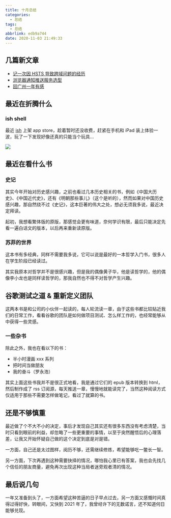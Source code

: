 ```yaml
---
title: 十月总结
categories:
  - 总结
tags:
  - 总结
abbrlink: edb9a744
date: 2020-11-03 21:49:33
---
```


## 几篇新文章

- [记一次因 HSTS 导致跨域问题的经历](https://4ark.me/posts/记一次因-HSTS-导致跨域问题的经历/)
- [浏览器通知推送服务选型](https://zhuanlan.zhihu.com/p/269036804)
- [回广州一年有感](https://4ark.me/posts/回广州一年有感/)

## 最近在折腾什么

### ish shell

最近 [ish](https://github.com/ish-app/ish) 上架 app store，趁着暂时还没收费，赶紧在手机和 iPad 装上体验一波，玩了一下发现好像还真的只能当个玩具...

![](https://gd4ark-1258805822.cos.ap-guangzhou.myqcloud.com/images/20201103220016.jpg)

## 最近在看什么书

### 史记

其实今年开始对历史感兴趣，之前也看过几本历史相关的书，例如《中国大历史》、《中国近代史》，还有《明朝那些事儿》（这个是听的），然而如果对中国历史感兴趣，那自然绕不过《史记》，这本巨著的伟大之处，想必无须我多说，最近决定拜读。

起初，我想看繁体版的原版，那感觉会更有味道，奈何学识有限，最后只能决定先看一遍白话文的版本，以后再来重新读原版。

### 苏菲的世界

这本书有多经典，同样不需要我多说，它可以说是最好的一本哲学入门书，很多人在学生阶段已经读过。

其实我原本对哲学并不是很感兴趣，但是我的偶像黄子华，他是读哲学的，他的偶像李小龙也是同样读哲学的，那我自然也不得不对哲学产生兴趣。

## 谷歌测试之道 & 重新定义团队

这两本书是和公司的小伙伴一起读的，每人轮流读一章，由于这些书都比较贴近我们的日常工作，看看谷歌的团队是如何做项目测试、怎么样工作的，也经常能够从中获得一些灵感。

### 一些杂书

除此之外，我也在看以下的书：

- 半小时漫画 xxx 系列
- 把时间当做朋友
- 我的奋斗（罗永浩）

其实上面这些书我并不是很正式地看，我是通过它们的 epub 版本转换到 html，然后制作成了 rss 订阅源，每天推送一章，慢慢地就能读完了，当然这种阅读方式仅适用于那些不需要怎样做笔记，看过了就算的书。

## 还是不够慎重

最近做了个不大不小的决定，事后才发现自己其实还有很多东西没有考虑清楚，当时只看到眼前的利益，却忽略了一些更重要的事情，以至于突然醒悟后的心理落差，让我又开始怀疑自己做的这个决定到底是对是错。

一方面，自己还是太过图样，阅历不够，还需继续修炼，希望能够吃一鳖长一智。

另一方面，下次再遇到这种需要抉择的情况，哪怕我心里已有答案，我也会先找几个信任的朋友商量，避免再次出现这种当局者迷旁观者清的情况。

## 最后说几句

一年又准备到头了，一方面希望这种苦逼的日子早点过去，另一方面又感慨时间真得过得好快，转眼间，又快到 2021 年了，我曾经许下的无数诺言，还不知道何日能够兑现。
